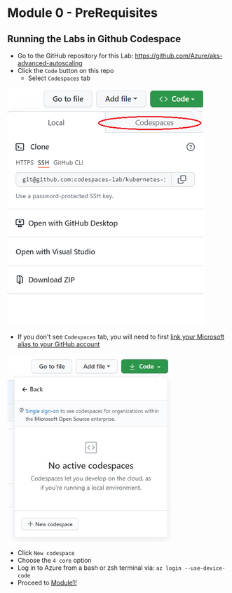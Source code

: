 # Module 0 - PreRequisites

## Running the Labs in Github Codespace

- Go to the GitHub repository for this Lab: https://github.com/Azure/aks-advanced-autoscaling
- Click the `Code` button on this repo
  - Select `Codespaces` tab

![Create Codespace](../../assets/images/0-CodespacesTab.png)  
  - If you don't see `Codespaces` tab, you will need to first [link your Microsoft alias to your GitHub account](https://docs.opensource.microsoft.com/github/accounts/linking/) 

![Create Codespace](../../assets/images/0-OpenWithCodespaces.jpg)
- Click `New codespace`
- Choose the `4 core` option
- Log in to Azure from a bash or zsh terminal via: `az login --use-device-code`
- Proceed to [Module1!](../Module1/index.md)

